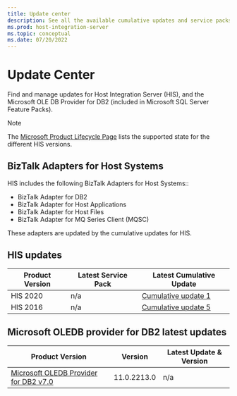 ```yaml
---
title: Update center
description: See all the available cumulative updates and service packs available for HIS and OLE DB Provider for DB2.
ms.prod: host-integration-server
ms.topic: conceptual
ms.date: 07/20/2022
---
```


# Update Center

Find and manage updates for Host Integration Server (HIS), and the Microsoft OLE DB Provider for DB2 (included in Microsoft SQL Server Feature Packs).

> [!NOTE]
> The [Microsoft Product Lifecycle Page](https://support.microsoft.com/lifecycle/) lists the supported state for the different HIS versions.

## BizTalk Adapters for Host Systems

HIS includes the following BizTalk Adapters for Host Systems::

* BizTalk Adapter for DB2
* BizTalk Adapter for Host Applications
* BizTalk Adapter for Host Files
* BizTalk Adapter for MQ Series Client (MQSC)

These adapters are updated by the cumulative updates for HIS.

## HIS updates

| Product Version | Latest Service Pack | Latest Cumulative Update |
| --- | --- | --- |
| HIS 2020 | n/a | [Cumulative update 1](https://support.microsoft.com/en-us/topic/kb5027641-cumulative-update-package-1-for-host-integration-server-2020-7f2167e0-0c8c-44e2-bb3a-0a36643199bf) |
| HIS 2016 | n/a | [Cumulative update 5](https://support.microsoft.com/topic/kb5012477-cumulative-update-package-5-for-host-integration-server-2016-25a3eb95-3027-448a-90b1-8193cf91b526) |

## Microsoft OLEDB provider for DB2 latest updates

| Product Version | Version | Latest Update & Version |
| --- | --- | --- |
| [Microsoft OLEDB Provider for DB2 v7.0](https://www.microsoft.com/en-us/download/details.aspx?id=103466) | 11.0.2213.0 |n/a|